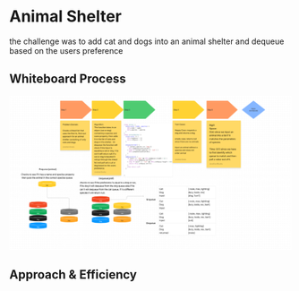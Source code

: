 # Animal Shelter
<!-- Description of the challenge -->
the challenge was to add cat and dogs into an animal shelter and dequeue based on the users preference

## Whiteboard Process

![UML](./Animal.png)

## Approach & Efficiency
<!-- What approach did you take? Why? What is the Big O space/time for this approach? -->
